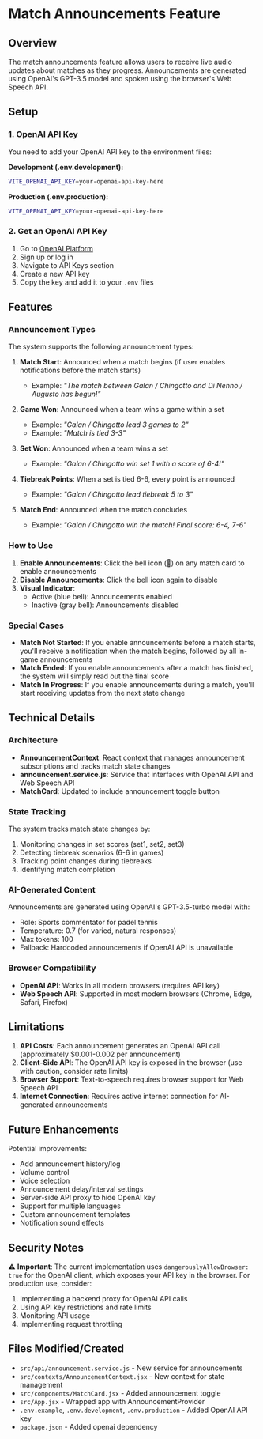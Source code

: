 # Match Announcements Feature

## Overview

The match announcements feature allows users to receive live audio updates about matches as they progress. Announcements are generated using OpenAI's GPT-3.5 model and spoken using the browser's Web Speech API.

## Setup

### 1. OpenAI API Key

You need to add your OpenAI API key to the environment files:

**Development (.env.development):**
```bash
VITE_OPENAI_API_KEY=your-openai-api-key-here
```

**Production (.env.production):**
```bash
VITE_OPENAI_API_KEY=your-openai-api-key-here
```

### 2. Get an OpenAI API Key

1. Go to [OpenAI Platform](https://platform.openai.com/)
2. Sign up or log in
3. Navigate to API Keys section
4. Create a new API key
5. Copy the key and add it to your `.env` files

## Features

### Announcement Types

The system supports the following announcement types:

1. **Match Start**: Announced when a match begins (if user enables notifications before the match starts)
   - Example: *"The match between Galan / Chingotto and Di Nenno / Augusto has begun!"*

2. **Game Won**: Announced when a team wins a game within a set
   - Example: *"Galan / Chingotto lead 3 games to 2"*
   - Example: *"Match is tied 3-3"*

3. **Set Won**: Announced when a team wins a set
   - Example: *"Galan / Chingotto win set 1 with a score of 6-4!"*

4. **Tiebreak Points**: When a set is tied 6-6, every point is announced
   - Example: *"Galan / Chingotto lead tiebreak 5 to 3"*

5. **Match End**: Announced when the match concludes
   - Example: *"Galan / Chingotto win the match! Final score: 6-4, 7-6"*

### How to Use

1. **Enable Announcements**: Click the bell icon (🔔) on any match card to enable announcements
2. **Disable Announcements**: Click the bell icon again to disable
3. **Visual Indicator**: 
   - Active (blue bell): Announcements enabled
   - Inactive (gray bell): Announcements disabled

### Special Cases

- **Match Not Started**: If you enable announcements before a match starts, you'll receive a notification when the match begins, followed by all in-game announcements
- **Match Ended**: If you enable announcements after a match has finished, the system will simply read out the final score
- **Match In Progress**: If you enable announcements during a match, you'll start receiving updates from the next state change

## Technical Details

### Architecture

- **AnnouncementContext**: React context that manages announcement subscriptions and tracks match state changes
- **announcement.service.js**: Service that interfaces with OpenAI API and Web Speech API
- **MatchCard**: Updated to include announcement toggle button

### State Tracking

The system tracks match state changes by:
1. Monitoring changes in set scores (set1, set2, set3)
2. Detecting tiebreak scenarios (6-6 in games)
3. Tracking point changes during tiebreaks
4. Identifying match completion

### AI-Generated Content

Announcements are generated using OpenAI's GPT-3.5-turbo model with:
- Role: Sports commentator for padel tennis
- Temperature: 0.7 (for varied, natural responses)
- Max tokens: 100
- Fallback: Hardcoded announcements if OpenAI API is unavailable

### Browser Compatibility

- **OpenAI API**: Works in all modern browsers (requires API key)
- **Web Speech API**: Supported in most modern browsers (Chrome, Edge, Safari, Firefox)

## Limitations

1. **API Costs**: Each announcement generates an OpenAI API call (approximately $0.001-0.002 per announcement)
2. **Client-Side API**: The OpenAI API key is exposed in the browser (use with caution, consider rate limits)
3. **Browser Support**: Text-to-speech requires browser support for Web Speech API
4. **Internet Connection**: Requires active internet connection for AI-generated announcements

## Future Enhancements

Potential improvements:
- Add announcement history/log
- Volume control
- Voice selection
- Announcement delay/interval settings
- Server-side API proxy to hide OpenAI key
- Support for multiple languages
- Custom announcement templates
- Notification sound effects

## Security Notes

⚠️ **Important**: The current implementation uses `dangerouslyAllowBrowser: true` for the OpenAI client, which exposes your API key in the browser. For production use, consider:

1. Implementing a backend proxy for OpenAI API calls
2. Using API key restrictions and rate limits
3. Monitoring API usage
4. Implementing request throttling

## Files Modified/Created

- `src/api/announcement.service.js` - New service for announcements
- `src/contexts/AnnouncementContext.jsx` - New context for state management
- `src/components/MatchCard.jsx` - Added announcement toggle
- `src/App.jsx` - Wrapped app with AnnouncementProvider
- `.env.example`, `.env.development`, `.env.production` - Added OpenAI API key
- `package.json` - Added openai dependency

